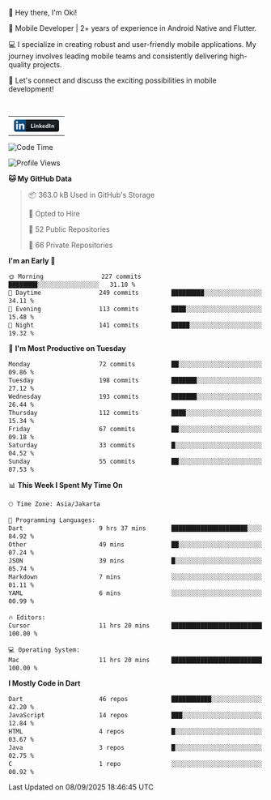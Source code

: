 <p>
 👋 Hey there, I'm Oki!

🚀 Mobile Developer | 2+ years of experience in Android Native and Flutter.

💻 I specialize in creating robust and user-friendly mobile applications. My journey involves leading mobile teams and consistently delivering high-quality projects.

🔗 Let's connect and discuss the exciting possibilities in mobile development!

<br>

<table style="border:none; border-collapse:collapse; cellspacing:0; cellpadding:0">
    <tr>
        <td>
           <a href="https://www.linkedin.com/in/oki-6ba305173/" target="_blank">
              <img src="https://github.com/inisialkey/inisialkey/blob/main/assets/linkedin.svg" alt="LinkedIn" style="vertical-align:top; margin:4px" height=24>
          </a>
        </td>
    </tr>
</table>

<!-- <br>

<!--START_SECTION:waka-->
![Code Time](http://img.shields.io/badge/Code%20Time-1%2C459%20hrs%2013%20mins-blue)

![Profile Views](http://img.shields.io/badge/Profile%20Views-0-blue)

**🐱 My GitHub Data** 

> 📦 363.0 kB Used in GitHub's Storage 
 > 
> 💼 Opted to Hire
 > 
> 📜 52 Public Repositories 
 > 
> 🔑 66 Private Repositories 
 > 
**I'm an Early 🐤** 

```text
🌞 Morning                227 commits         ████████░░░░░░░░░░░░░░░░░   31.10 % 
🌆 Daytime                249 commits         █████████░░░░░░░░░░░░░░░░   34.11 % 
🌃 Evening                113 commits         ████░░░░░░░░░░░░░░░░░░░░░   15.48 % 
🌙 Night                  141 commits         █████░░░░░░░░░░░░░░░░░░░░   19.32 % 
```
📅 **I'm Most Productive on Tuesday** 

```text
Monday                   72 commits          ██░░░░░░░░░░░░░░░░░░░░░░░   09.86 % 
Tuesday                  198 commits         ███████░░░░░░░░░░░░░░░░░░   27.12 % 
Wednesday                193 commits         ███████░░░░░░░░░░░░░░░░░░   26.44 % 
Thursday                 112 commits         ████░░░░░░░░░░░░░░░░░░░░░   15.34 % 
Friday                   67 commits          ██░░░░░░░░░░░░░░░░░░░░░░░   09.18 % 
Saturday                 33 commits          █░░░░░░░░░░░░░░░░░░░░░░░░   04.52 % 
Sunday                   55 commits          ██░░░░░░░░░░░░░░░░░░░░░░░   07.53 % 
```


📊 **This Week I Spent My Time On** 

```text
🕑︎ Time Zone: Asia/Jakarta

💬 Programming Languages: 
Dart                     9 hrs 37 mins       █████████████████████░░░░   84.92 % 
Other                    49 mins             ██░░░░░░░░░░░░░░░░░░░░░░░   07.24 % 
JSON                     39 mins             █░░░░░░░░░░░░░░░░░░░░░░░░   05.74 % 
Markdown                 7 mins              ░░░░░░░░░░░░░░░░░░░░░░░░░   01.11 % 
YAML                     6 mins              ░░░░░░░░░░░░░░░░░░░░░░░░░   00.99 % 

🔥 Editors: 
Cursor                   11 hrs 20 mins      █████████████████████████   100.00 % 

💻 Operating System: 
Mac                      11 hrs 20 mins      █████████████████████████   100.00 % 
```

**I Mostly Code in Dart** 

```text
Dart                     46 repos            ███████████░░░░░░░░░░░░░░   42.20 % 
JavaScript               14 repos            ███░░░░░░░░░░░░░░░░░░░░░░   12.84 % 
HTML                     4 repos             █░░░░░░░░░░░░░░░░░░░░░░░░   03.67 % 
Java                     3 repos             █░░░░░░░░░░░░░░░░░░░░░░░░   02.75 % 
C                        1 repo              ░░░░░░░░░░░░░░░░░░░░░░░░░   00.92 % 
```




 Last Updated on 08/09/2025 18:46:45 UTC
<!--END_SECTION:waka-->